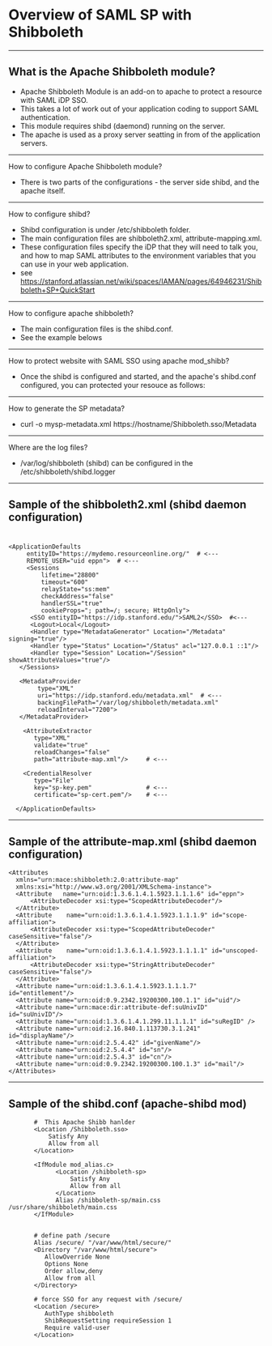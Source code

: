 #  Overview of SAML SP with Shibboleth
---
## What is the Apache Shibboleth module?
-  Apache Shibboleth Module is an add-on to apache to protect a resource with SAML iDP SSO.
-  This takes a lot of work out of your application coding to support SAML authentication.
-  This module requires shibd (daemond) running on the server.
-  The apache is used as a proxy server seatting in from of the application servers.
---  
How to configure Apache Shibboleth module?
-   There is two parts of the configurations - the server side shibd, and the apache itself.
---
How to configure shibd?
-   Shibd configuration is under /etc/shibboleth folder.
-   The main configuration files are shibboleth2.xml, attribute-mapping.xml.
-   These configuration files specify the iDP that they will need to talk you, and how to map SAML attributes to the environment variables that you can use in your web application. 
-   see https://stanford.atlassian.net/wiki/spaces/IAMAN/pages/64946231/Shibboleth+SP+QuickStart
---
How to configure apache shibboleth?
-    The main configuration files is the shibd.conf.
-    See the example belows
---
How to protect website with SAML SSO using apache mod_shibb?
-    Once the shibd is configured and started, and the apache's shibd.conf configured, you can protected your resouce as follows:
---
How to generate the SP metadata?
- curl -o mysp-metadata.xml https://hostname/Shibboleth.sso/Metadata
---
Where are the log files?
- /var/log/shibboleth (shibd) can be configured in the /etc/shibboleth/shibd.logger
---
## Sample of the shibboleth2.xml (shibd daemon configuration)
#
```
<ApplicationDefaults
     entityID="https://mydemo.resourceonline.org/"  # <---
     REMOTE_USER="uid eppn">  # <---
     <Sessions
         lifetime="28800"
         timeout="600"
         relayState="ss:mem"
         checkAddress="false"
         handlerSSL="true"
         cookieProps="; path=/; secure; HttpOnly">
      <SSO entityID="https://idp.stanford.edu/">SAML2</SSO>  #<---
      <Logout>Local</Logout>
      <Handler type="MetadataGenerator" Location="/Metadata" signing="true"/>
      <Handler type="Status" Location="/Status" acl="127.0.0.1 ::1"/>
      <Handler type="Session" Location="/Session" showAttributeValues="true"/>
   </Sessions>

   <MetadataProvider
        type="XML"
        uri="https://idp.stanford.edu/metadata.xml"  # <---
        backingFilePath="/var/log/shibboleth/metadata.xml"
        reloadInterval="7200">
   </MetadataProvider>

    <AttributeExtractor
       type="XML"
       validate="true"
       reloadChanges="false"
       path="attribute-map.xml"/>     # <---

    <CredentialResolver
       type="File"
       key="sp-key.pem"               # <---
       certificate="sp-cert.pem"/>    # <---

  </ApplicationDefaults>
```
---
## Sample of the attribute-map.xml (shibd daemon configuration)
```
<Attributes
  xmlns="urn:mace:shibboleth:2.0:attribute-map"
  xmlns:xsi="http://www.w3.org/2001/XMLSchema-instance">
  <Attribute   name="urn:oid:1.3.6.1.4.1.5923.1.1.1.6" id="eppn">
      <AttributeDecoder xsi:type="ScopedAttributeDecoder"/>
  </Attribute>
  <Attribute    name="urn:oid:1.3.6.1.4.1.5923.1.1.1.9" id="scope-affiliation">
      <AttributeDecoder xsi:type="ScopedAttributeDecoder" caseSensitive="false"/>
  </Attribute>
  <Attribute    name="urn:oid:1.3.6.1.4.1.5923.1.1.1.1" id="unscoped-affiliation">
      <AttributeDecoder xsi:type="StringAttributeDecoder" caseSensitive="false"/>
  </Attribute>   
  <Attribute name="urn:oid:1.3.6.1.4.1.5923.1.1.1.7" id="entitlement"/>
  <Attribute name="urn:oid:0.9.2342.19200300.100.1.1" id="uid"/>
  <Attribute name="urn:mace:dir:attribute-def:suUnivID" id="suUnivID"/>
  <Attribute name="urn:oid:1.3.6.1.4.1.299.11.1.1.1" id="suRegID" />
  <Attribute name="urn:oid:2.16.840.1.113730.3.1.241" id="displayName"/>
  <Attribute name="urn:oid:2.5.4.42" id="givenName"/>
  <Attribute name="urn:oid:2.5.4.4" id="sn"/>
  <Attribute name="urn:oid:2.5.4.3" id="cn"/>
  <Attribute name="urn:oid:0.9.2342.19200300.100.1.3" id="mail"/>
</Attributes>
```
---
## Sample of the shibd.conf (apache-shibd mod)
```
       #  This Apache Shibb hanlder
       <Location /Shibboleth.sso>
           Satisfy Any 
           Allow from all
       </Location>
        
       <IfModule mod_alias.c>
             <Location /shibboleth-sp>
                 Satisfy Any
                 Allow from all
             </Location>
             Alias /shibboleth-sp/main.css /usr/share/shibboleth/main.css
       </IfModule>

        
       # define path /secure
       Alias /secure/ "/var/www/html/secure/"
       <Directory "/var/www/html/secure">
          AllowOverride None
          Options None
          Order allow,deny
          Allow from all
       </Directory>

       # force SSO for any request with /secure/
       <Location /secure>
          AuthType shibboleth
          ShibRequestSetting requireSession 1
          Require valid-user
       </Location>
```

